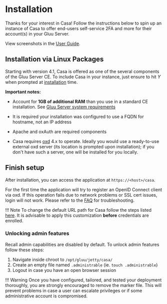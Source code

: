 # Installation 
Thanks for your interest in Casa! Follow the instructions below to spin up an instance of Casa to offer end-users self-service 2FA and more for their account(s) in your Gluu Server.

View screenshots in the [User Guide](../user-guide.md).
 
## Installation via Linux Packages 

Starting with version 4.1, Casa is offered as one of the several components of the Gluu Server CE. To include Casa in your instance, just ensure to hit *Y* when prompted at [installation](https://gluu.org/docs/ce/4.1/installation-guide/) time. 

**Important notes:**

- Account for **1GB of additional RAM** than you use in a standard CE installation. See [Gluu Server system requirements](https://gluu.org/docs/ce/4.1/installation-guide/#system-requirements)

- It is required your installation was configured to use a FQDN for hostname, not an IP address

- Apache and oxAuth are required components 

- Casa requires [oxd](https://gluu.org/docs/oxd) 4.x to operate. Ideally you would use a ready-to-use external oxd server (its location is prompted upon installation); if you don't have such a server, one will be installed for you locally.

## Finish setup

After installation, you can access the application at `https://<host>/casa`. 

For the first time the application will try to register an OpenID Connect client via oxd. If this operation fails due to network problems or SSL cert issues, login will not work. Please refer to the [FAQ](./faq.md#oxd) for troubleshooting.

!!! Note 
    To change the default URL path for Casa follow the steps listed [here](change-context-path.md). It is advisable to apply this customization **before** credentials are enrolled. 

### Unlocking admin features

Recall admin capabilities are disabled by default. To unlock admin features follow these steps:

1. Navigate inside chroot to `/opt/gluu/jetty/casa/`
1. Create an empty file named `.administrable` (ie. `touch .administrable`)
1. Logout in case you have an open browser session

!!! Warning
    Once you have configured, tailored, and tested your deployment thoroughly, you are strongly encouraged to remove the marker file. This will prevent problems in case a user can escalate privileges or if some administrative account is compromised.

<!--
### A word on security

In a clustered or containerized deployment, admin features and user features should run on different nodes. It is responsibility of the administrator to enable admin features on a specific (small) set of nodes and make those publically inaccessible, for instance, by removing them from the load balancer.
-->